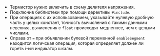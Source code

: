 - Термистор нужно включить в схему делителя напряжения.
- Подключив библиотеки при помощи дерективы `#include`.
- При операциях с их использованием, указывайте нулевую дробную часть у целых констант, точность вычислений с такими данными невелика, вычисления с `float` происходят медленнее, чем с целыми числами.
- Справа от `=` при объявлении булевой переменной `enableSegment` находится логичская операция, которая определяет должен ли гореть i-ый индикатор шкалы.
